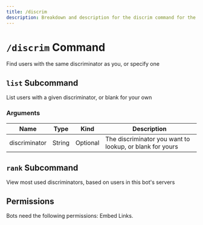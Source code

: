 ```yaml
---
title: /discrim
description: Breakdown and description for the discrim command for the Chewbotcca Discord bot
---
```


# `/discrim` Command

Find users with the same discriminator as you, or specify one

## `list` Subcommand

List users with a given discriminator, or blank for your own

### Arguments

| Name          | Type   | Kind     | Description                                              |
|---------------|--------|----------|----------------------------------------------------------|
| discriminator | String | Optional | The discriminator you want to lookup, or blank for yours |

## `rank` Subcommand

View most used discriminators, based on users in this bot's servers

## Permissions

Bots need the following permissions: Embed Links.
